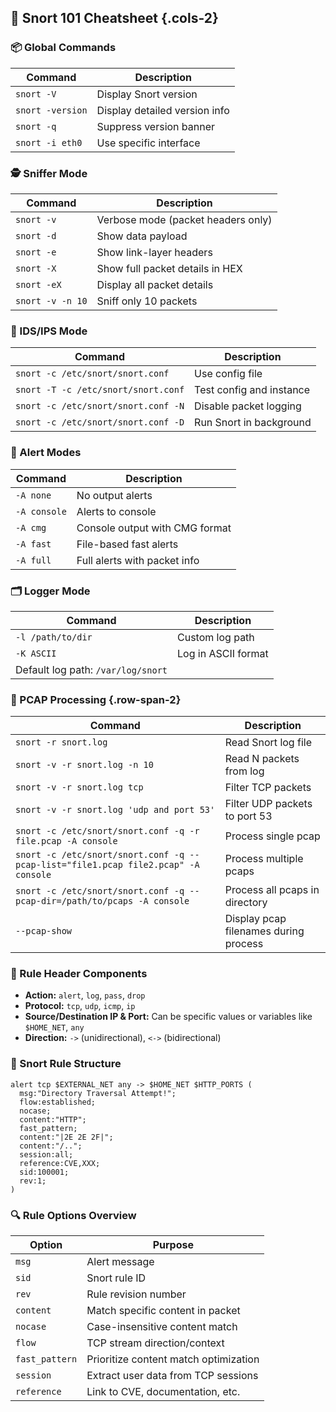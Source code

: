 ## 🐍 Snort 101 Cheatsheet {.cols-2}

### 📦 Global Commands

| Command          | Description                   |
| ---------------- | ----------------------------- |
| `snort -V`       | Display Snort version         |
| `snort -version` | Display detailed version info |
| `snort -q`       | Suppress version banner       |
| `snort -i eth0`  | Use specific interface        |

### 🕵️ Sniffer Mode

| Command          | Description                        |
| ---------------- | ---------------------------------- |
| `snort -v`       | Verbose mode (packet headers only) |
| `snort -d`       | Show data payload                  |
| `snort -e`       | Show link-layer headers            |
| `snort -X`       | Show full packet details in HEX    |
| `snort -eX`      | Display all packet details         |
| `snort -v -n 10` | Sniff only 10 packets              |

### 🧱 IDS/IPS Mode

| Command                             | Description              |
| ----------------------------------- | ------------------------ |
| `snort -c /etc/snort/snort.conf`    | Use config file          |
| `snort -T -c /etc/snort/snort.conf` | Test config and instance |
| `snort -c /etc/snort/snort.conf -N` | Disable packet logging   |
| `snort -c /etc/snort/snort.conf -D` | Run Snort in background  |

### 🚨 Alert Modes

| Command      | Description                    |
| ------------ | ------------------------------ |
| `-A none`    | No output alerts               |
| `-A console` | Alerts to console              |
| `-A cmg`     | Console output with CMG format |
| `-A fast`    | File-based fast alerts         |
| `-A full`    | Full alerts with packet info   |

### 🗂 Logger Mode

| Command                            | Description         |
| ---------------------------------- | ------------------- |
| `-l /path/to/dir`                  | Custom log path     |
| `-K ASCII`                         | Log in ASCII format |
| Default log path: `/var/log/snort` |                     |

### 📂 PCAP Processing {.row-span-2}

| Command                                                                            | Description                           |
| ---------------------------------------------------------------------------------- | ------------------------------------- |
| `snort -r snort.log`                                                               | Read Snort log file                   |
| `snort -v -r snort.log -n 10`                                                      | Read N packets from log               |
| `snort -v -r snort.log tcp`                                                        | Filter TCP packets                    |
| `snort -v -r snort.log 'udp and port 53'`                                          | Filter UDP packets to port 53         |
| `snort -c /etc/snort/snort.conf -q -r file.pcap -A console`                        | Process single pcap                   |
| `snort -c /etc/snort/snort.conf -q --pcap-list="file1.pcap file2.pcap" -A console` | Process multiple pcaps                |
| `snort -c /etc/snort/snort.conf -q --pcap-dir=/path/to/pcaps -A console`           | Process all pcaps in directory        |
| `--pcap-show`                                                                      | Display pcap filenames during process |

### 🧱 Rule Header Components

- **Action:** `alert`, `log`, `pass`, `drop`
- **Protocol:** `tcp`, `udp`, `icmp`, `ip`
- **Source/Destination IP & Port:** Can be specific values or variables like `$HOME_NET`, `any`
- **Direction:** `->` (unidirectional), `<->` (bidirectional)

### 🧬 Snort Rule Structure

```text
alert tcp $EXTERNAL_NET any -> $HOME_NET $HTTP_PORTS (
  msg:"Directory Traversal Attempt!";
  flow:established;
  nocase;
  content:"HTTP";
  fast_pattern;
  content:"|2E 2E 2F|";
  content:"/..";
  session:all;
  reference:CVE,XXX;
  sid:100001;
  rev:1;
)
```

### 🔍 Rule Options Overview

| Option         | Purpose                               |
| -------------- | ------------------------------------- |
| `msg`          | Alert message                         |
| `sid`          | Snort rule ID                         |
| `rev`          | Rule revision number                  |
| `content`      | Match specific content in packet      |
| `nocase`       | Case-insensitive content match        |
| `flow`         | TCP stream direction/context          |
| `fast_pattern` | Prioritize content match optimization |
| `session`      | Extract user data from TCP sessions   |
| `reference`    | Link to CVE, documentation, etc.      |
